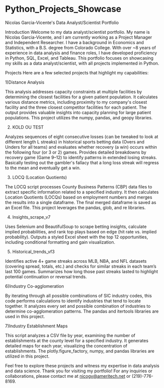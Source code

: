 # Python_Projects_Showcase
Nicolas Garcia-Vicente's Data Analyst/Scientist Portfolio

Introduction
Welcome to my data analyst/scientist portfolio. My name is Nicolas Garcia-Vicente, and I am currently working as a Project Manager and Independent Researcher. I have a background in Economics and Statistics, with a B.S. degree from Colorado College. With over ~8 years of experience in data analysis and finance roles, I have developed proficiency in Python, SQL, Excel, and Tableau. This portfolio focuses on showcasing my skills as a data analyst/scientist, with all projects implemented in Python.

Projects
Here are a few selected projects that highlight my capabilities:

1)Distance Analysis

This analysis addresses capacity constraints at multiple facilities by determining the closest facilities for a given patient population. It calculates various distance metrics, including proximity to my company's closest facility and the three closest competitor facilities for each patient. The output provides valuable insights into capacity planning for large patient populations. This project utilizes the numpy, pandas, and geopy libraries.

2) KOLD OU TEST

Analyzes sequences of eight consecutive losses (can be tweaked to look at different length L streaks) in historical sports betting data (Overs and Unders for all teams) and evaluates whether recovery (a win) occurs within the following four (or 3 or 2) games. Provides detailed breakdowns by recovery game (Game 9–12) to identify patterns in extended losing streaks. Basically testing out the gambler's fallacy that a long loss streak will regress to the mean and eventually get a win.

3) LOCQ (Location Quotients)

The LOCQ script processes County Business Patterns (CBP) data files to extract specific information related to a specified industry. It then calculates Location Quotients (LOCQs) based on employment numbers and merges the results into a single dataframe. The final merged dataframe is saved as an Excel file. This project leverages the pandas, glob, and re libraries.

4) Insights_scrape_v7

Uses Selenium and BeautifulSoup to scrape betting insights, calculate implied probabilities, and rank top plays based on edge (hit rate vs. implied probability). Outputs a styled Excel sheet with the top 12 opportunities, including conditional formatting and gain visualization.

5) Historical_trends_vf3

Identifies active 4+ game streaks across MLB, NBA, and NFL datasets (covering spread, totals, etc.) and checks for similar streaks in each team’s last 100 games. Summarizes how long those past streaks lasted to highlight potential continuation or reversal trends.

6)Industry Co-agglomeration

By iterating through all possible combinations of SIC industry codes, this code performs calculations to identify industries that tend to locate together. It analyzes every set and possible combination of industries to determine co-agglomeration patterns. The pandas and itertools libraries are used in this project.

7)Industry Establishment Maps

This script analyzes a CSV file by year, examining the number of establishments at the county level for a specified industry. It generates detailed maps for each year, visualizing the concentration of establishments. The plotly.figure_factory, numpy, and pandas libraries are utilized in this project.

Feel free to explore these projects and witness my expertise in data analysis and data science.
Thank you for visiting my portfolio! For any inquiries or collaborations, please contact me at nicogv@ameritech.net or (219)-776-8169.

